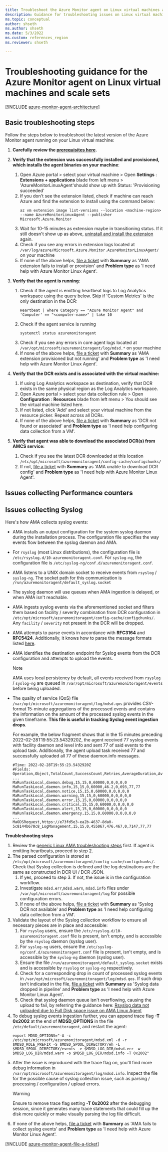 ```yaml
---
title: Troubleshoot the Azure Monitor agent on Linux virtual machines and scale sets
description: Guidance for troubleshooting issues on Linux virtual machines, scale sets with Azure Monitor agent and Data Collection Rules.
ms.topic: conceptual
author: shseth
ms.author: shseth
ms.date: 5/3/2022
ms.custom: references_region
ms.reviewer: shseth

---
```


# Troubleshooting guidance for the Azure Monitor agent on Linux virtual machines and scale sets

[!INCLUDE [azure-monitor-agent-architecture](../../../includes/azure-monitor-agent/azure-monitor-agent-architecture-include.md)]

## Basic troubleshooting steps 
Follow the steps below to troubleshoot the latest version of the Azure Monitor agent running on your Linux virtual machine:

1. **Carefully review the [prerequisites here](./azure-monitor-agent-manage.md#prerequisites).**  

2. **Verify that the extension was successfully installed and provisioned, which installs the agent binaries on your machine**:  
	1. Open Azure portal > select your virtual machine > Open **Settings** : **Extensions + applications** blade from left menu > 'AzureMonitorLinuxAgent'should show up with Status: 'Provisioning succeeded'  
	2. If you don't see the extension listed, check if machine can reach Azure and find the extension to install using the command below:  
		```azurecli
		az vm extension image list-versions --location <machine-region> --name AzureMonitorLinuxAgent --publisher Microsoft.Azure.Monitor
		```  
	3. Wait for 10-15 minutes as extension maybe in transitioning status. If it still doesn't show up as above, [uninstall and install the extension](./azure-monitor-agent-manage.md) again.   
	4. Check if you see any errors in extension logs located at `/var/log/azure/Microsoft.Azure.Monitor.AzureMonitorLinuxAgent/` on your machine  
	4. If none of the above helps, [file a ticket](#file-a-ticket) with **Summary** as 'AMA extension fails to install or provision' and **Problem type** as 'I need help with Azure Monitor Linux Agent'.  
	
3. **Verify that the agent is running**:  
	1. Check if the agent is emitting heartbeat logs to Log Analytics workspace using the query below. Skip if 'Custom Metrics' is the only destination in the DCR:
		```Kusto
		Heartbeat | where Category == "Azure Monitor Agent" and 'Computer' == "<computer-name>" | take 10
		```	 
	2. Check if the agent service is running
		```
		systemctl status azuremonitoragent
		```
	3. Check if you see any errors in core agent logs located at `/var/opt/microsoft/azuremonitoragent/log/mdsd.*` on your machine  
	3. If none of the above helps, [file a ticket](#file-a-ticket) with **Summary** as 'AMA extension provisioned but not running' and **Problem type** as 'I need help with Azure Monitor Linux Agent'.  
	
4. **Verify that the DCR exists and is associated with the virtual machine:**  
	1. If using Log Analytics workspace as destination, verify that DCR exists in the same physical region as the Log Analytics workspace.  
	2. Open Azure portal > select your data collection rule > Open **Configuration** : **Resources** blade from left menu > You should see the virtual machine listed here. 
	3. If not listed, click 'Add' and select your virtual machine from the resource picker. Repeat across all DCRs. 
	4. If none of the above helps, [file a ticket](#file-a-ticket) with **Summary** as 'DCR not found or associated' and **Problem type** as 'I need help configuring data collection from a VM'.

5. **Verify that agent was able to download the associated DCR(s) from AMCS service:**  
	1. Check if you see the latest DCR downloaded at this location `/etc/opt/microsoft/azuremonitoragent/config-cache/configchunks/`  
	2. If not, [file a ticket](#file-a-ticket) with **Summary** as 'AMA unable to download DCR config' and **Problem type** as 'I need help with Azure Monitor Linux Agent'.  


## Issues collecting Performance counters

## Issues collecting Syslog
Here's how AMA collects syslog events:  

- AMA installs an output configuration for the system syslog daemon during the installation process. The configuration file specifies the way events flow between the syslog daemon and AMA.
- For `rsyslog` (most Linux distributions), the configuration file is `/etc/rsyslog.d/10-azuremonitoragent.conf`. For `syslog-ng`, the configuration file is `/etc/syslog-ng/conf.d/azuremonitoragent.conf`.
- AMA listens to a UNIX domain socket to receive events from `rsyslog` / `syslog-ng`. The socket path for this communication is `/run/azuremonitoragent/default_syslog.socket`
- The syslog daemon will use queues when AMA ingestion is delayed, or when AMA isn't reachable.
- AMA ingests syslog events via the aforementioned socket and filters them based on facility / severity combination from DCR configuration in `/etc/opt/microsoft/azuremonitoragent/config-cache/configchunks/`. Any `facility` / `severity` not present in the DCR will be dropped.
- AMA attempts to parse events in accordance with **RFC3164** and **RFC5424**. Additionally, it knows how to parse the message formats listed [here](./azure-monitor-agent-overview.md#data-sources-and-destinations).
- AMA identifies the destination endpoint for Syslog events from the DCR configuration and attempts to upload the events. 
	> [!NOTE]
	> AMA uses local persistency by default, all events received from `rsyslog` / `syslog-ng` are queued in `/var/opt/microsoft/azuremonitoragent/events` before being uploaded.  
	
- The quality of service (QoS) file `/var/opt/microsoft/azuremonitoragent/log/mdsd.qos` provides CSV-format 15-minute aggregations of the processed events and contains the information on the amount of the processed syslog events in the given timeframe. **This file is useful in tracking Syslog event ingestion drops**.  

	For example, the below fragment shows that in the 15 minutes preceding 2022-02-28T19:55:23.5432920Z, the agent received 77 syslog events with facility daemon and level info and sent 77 of said events to the upload task. Additionally, the agent upload task received 77 and successfully uploaded all 77 of these daemon.info messages.
	
	```
	#Time: 2022-02-28T19:55:23.5432920Z
	#Fields: Operation,Object,TotalCount,SuccessCount,Retries,AverageDuration,AverageSize,AverageDelay,TotalSize,TotalRowsRead,TotalRowsSent
	...
	MaRunTaskLocal,daemon.debug,15,15,0,60000,0,0,0,0,0
	MaRunTaskLocal,daemon.info,15,15,0,60000,46.2,0,693,77,77
	MaRunTaskLocal,daemon.notice,15,15,0,60000,0,0,0,0,0
	MaRunTaskLocal,daemon.warning,15,15,0,60000,0,0,0,0,0
	MaRunTaskLocal,daemon.error,15,15,0,60000,0,0,0,0,0
	MaRunTaskLocal,daemon.critical,15,15,0,60000,0,0,0,0,0
	MaRunTaskLocal,daemon.alert,15,15,0,60000,0,0,0,0,0
	MaRunTaskLocal,daemon.emergency,15,15,0,60000,0,0,0,0,0
	...
	MaODSRequest,https://e73fd5e3-ea2b-4637-8da0-5c8144b670c8_LogManagement,15,15,0,455067,476.467,0,7147,77,77
	```  
	
**Troubleshooting steps**
1. Review the [generic Linux AMA troubleshooting steps](#basic-troubleshooting-steps) first. If agent is emitting heartbeats, proceed to step 2.
2. The parsed configuration is stored at `/etc/opt/microsoft/azuremonitoragent/config-cache/configchunks/`. Check that Syslog collection is defined and the log destinations are the same as constructed in DCR UI / DCR JSON.
	1. If yes, proceed to step 3. If not, the issue is in the configuration workflow. 
	2. Investigate `mdsd.err`,`mdsd.warn`, `mdsd.info` files under `/var/opt/microsoft/azuremonitoragent/log` for possible configuration errors. 
	3. If none of the above helps, [file a ticket](#file-a-ticket) with **Summary** as 'Syslog DCR not available' and **Problem type** as 'I need help configuring data collection from a VM'.
3. Validate the layout of the Syslog collection workflow to ensure all necessary pieces are in place and accessible:
	1. For `rsyslog` users, ensure the `/etc/rsyslog.d/10-azuremonitoragent.conf` file is present, isn't empty, and is accessible by the `rsyslog` daemon (syslog user).
	2. For `syslog-ng` users, ensure the `/etc/syslog-ng/conf.d/azuremonitoragent.conf` file is present, isn't empty, and is accessible by the `syslog-ng` daemon (syslog user).
	3. Ensure the file `/run/azuremonitoragent/default_syslog.socket` exists and is accessible by `rsyslog` or `syslog-ng` respectively.
	4. Check for a corresponding drop in count of processed syslog events in `/var/opt/microsoft/azuremonitoragent/log/mdsd.qos`. If such drop isn't indicated in the file, [file a ticket](#file-a-ticket) with **Summary** as 'Syslog data dropped in pipeline' and **Problem type** as 'I need help with Azure Monitor Linux Agent'.
	5. Check that syslog daemon queue isn't overflowing, causing the upload to fail, by referring the guidance here: [Rsyslog data not uploaded due to Full Disk space issue on AMA Linux Agent](./azure-monitor-agent-troubleshoot-linux-vm-rsyslog.md)
4. To debug syslog events ingestion further, you can append trace flag **-T 0x2002** at the end of **MDSD_OPTIONS** in the file `/etc/default/azuremonitoragent`, and restart the agent:
	```
	export MDSD_OPTIONS="-A -c /etc/opt/microsoft/azuremonitoragent/mdsd.xml -d -r $MDSD_ROLE_PREFIX -S $MDSD_SPOOL_DIRECTORY/eh -L $MDSD_SPOOL_DIRECTORY/events -e $MDSD_LOG_DIR/mdsd.err -w $MDSD_LOG_DIR/mdsd.warn -o $MDSD_LOG_DIR/mdsd.info -T 0x2002"
	```
5. After the issue is reproduced with the trace flag on, you'll find more debug information in `/var/opt/microsoft/azuremonitoragent/log/mdsd.info`. Inspect the file for the possible cause of syslog collection issue, such as parsing / processing / configuration / upload errors.
	> [!WARNING]
	> Ensure to remove trace flag setting **-T 0x2002** after the debugging session, since it generates many trace statements that could fill up the disk more quickly or make visually parsing the log file difficult.
6. If none of the above helps, [file a ticket](#file-a-ticket) with **Summary** as 'AMA fails to collect syslog events' and **Problem type** as 'I need help with Azure Monitor Linux Agent'. 


[!INCLUDE [azure-monitor-agent-file-a-ticket](../../../includes/azure-monitor-agent/azure-monitor-agent-file-a-ticket.md)]
